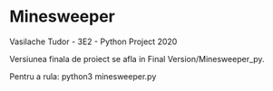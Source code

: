 # Minesweeper
Vasilache Tudor - 3E2 - Python Project 2020

Versiunea finala de proiect se afla in Final Version/Minesweeper_py. 

Pentru a rula: python3 minesweeper.py

